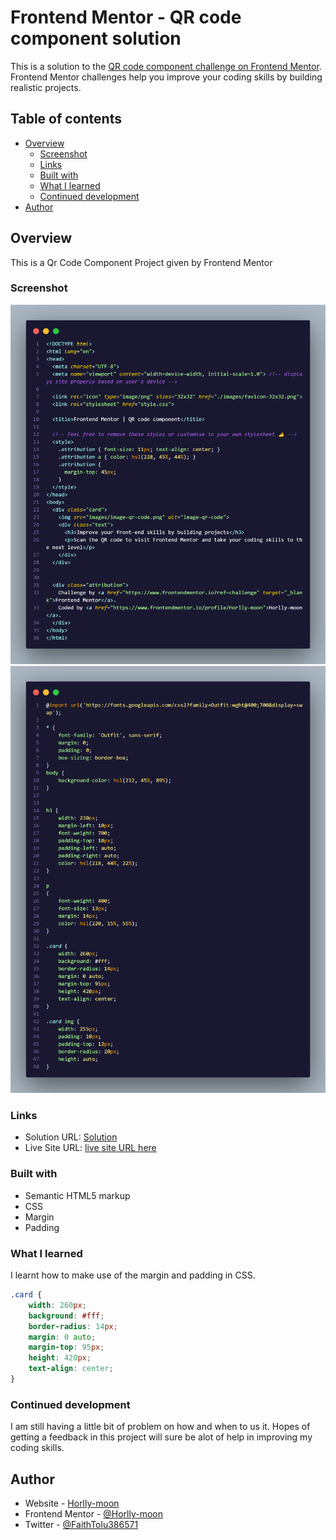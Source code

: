 # Frontend Mentor - QR code component solution

This is a solution to the [QR code component challenge on Frontend Mentor](https://www.frontendmentor.io/challenges/qr-code-component-iux_sIO_H). Frontend Mentor challenges help you improve your coding skills by building realistic projects. 

## Table of contents

- [Overview](#overview)
  - [Screenshot](#screenshot)
  - [Links](#links)
  - [Built with](#built-with)
  - [What I learned](#what-i-learned)
  - [Continued development](#continued-development)
- [Author](#author)


## Overview
This is a Qr Code Component Project given by Frontend Mentor

### Screenshot

![](./code1.png)
![](./code.png)



### Links

- Solution URL: [Solution](https://github.com/Horlly-moon/Qr-code-component-main.github.io)
- Live Site URL: [live site URL here](https://horlly-moon.github.io/Qr-code-component-main.github.io/)


### Built with

- Semantic HTML5 markup
- CSS
- Margin
- Padding


### What I learned
I learnt how to make use of the margin and padding in CSS.

```css
.card {
    width: 260px;
    background: #fff;
    border-radius: 14px;
    margin: 0 auto;
    margin-top: 95px;
    height: 420px;
    text-align: center;
}
```

### Continued development

I am still having a little bit of problem on how and when to us it. Hopes of getting a feedback in this project will sure be alot of help in improving my coding skills.


## Author

- Website - [Horlly-moon](https://horlly-moon.github.io/Qr-code-component-main.github.io/)
- Frontend Mentor - [@Horlly-moon](https://www.frontendmentor.io/profile/Horlly-moon)
- Twitter - [@FaithTolu386571](https://www.twitter.com/FaithTolu386571)
